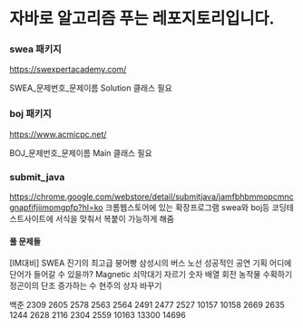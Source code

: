 # 자바로 알고리즘 푸는 레포지토리입니다.

### swea 패키지
https://swexpertacademy.com/

SWEA_문제번호_문제이름
Solution 클래스 필요

### boj 패키지
https://www.acmicpc.net/

BOJ_문제번호_문제이름
Main 클래스 필요

### submit_java
https://chrome.google.com/webstore/detail/submitjava/jamfbhbmmopcmncgnapfifjiimomgpfp?hl=ko
크롬웹스토어에 있는 확장프로그램
swea와 boj등 코딩테스트사이트에 서식을 맞춰서 복붙이 가능하게 해줌


#### 풀 문제들
[IM대비]
SWEA
진기의 최고급 붕어빵
삼성시의 버스 노선
성공적인 공연 기획
어디에 단어가 들어갈 수 있을까?
Magnetic
쇠막대기 자르기
숫자 배열 회전
농작물 수확하기
정곤이의 단조 증가하는 수
현주의 상자 바꾸기

백준
2309 2605 2578 2563 2564
2491 2477 2527 10157 10158
2669 2635 1244 2628 2116
2304 2559 10163 13300 14696